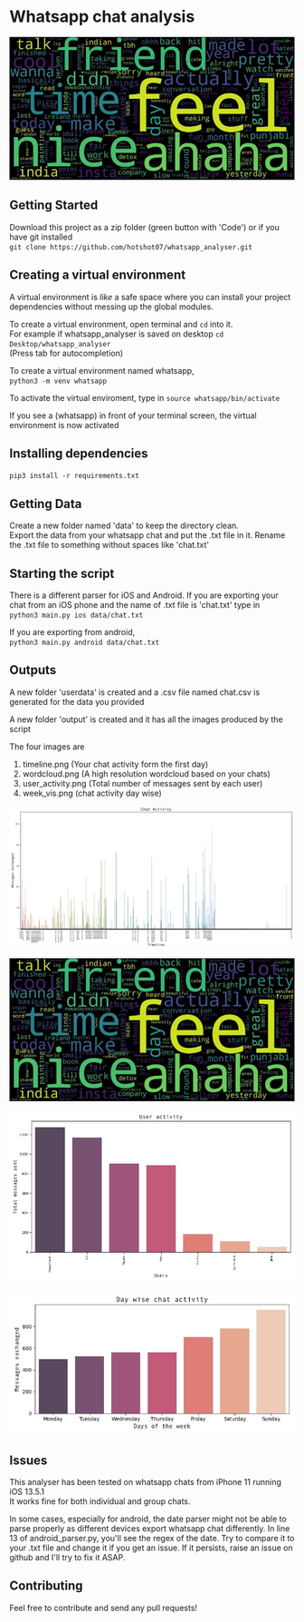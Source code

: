 # Whatsapp chat analysis

![wordcloud](img/wordcloud.jpg)

## Getting Started

Download this project as a zip folder (green button with 'Code') or if you have git installed\
`git clone https://github.com/hotshot07/whatsapp_analyser.git` 

## Creating a virtual environment

A virtual environment is *like* a safe space where you can install your project dependencies without messing up the global modules.

To create a virtual environment, open terminal and `cd` into it.   
For example if whatsapp_analyser is saved on desktop 
`cd Desktop/whatsapp_analyser`   
(Press tab for autocompletion)  


To create a virtual environment named whatsapp,     
`python3 -m venv whatsapp`  

To activate the virtual enviroment, type in
`source whatsapp/bin/activate`  

If you see a (whatsapp) in front of your terminal screen, the virtual environment is now activated

## Installing dependencies

`pip3 install -r requirements.txt`


## Getting Data   
Create a new folder named 'data' to keep the directory clean.  
Export the data from your whatsapp chat and put the .txt file in it. 
Rename the .txt file to something without spaces like 'chat.txt'

## Starting the script
There is a different parser for iOS and Android. If you are exporting your chat from an iOS phone and the name of .txt file is 'chat.txt' type in   
`python3 main.py ios data/chat.txt`

If you are exporting from android,  
`python3 main.py android data/chat.txt`

## Outputs
A new folder 'userdata' is created and a .csv file named chat.csv is generated for the data you provided   

A new folder 'output' is created and it has all the images produced by the script   

The four images are
1. timeline.png (Your chat activity form the first day)
2. wordcloud.png (A high resolution wordcloud based on your chats)
3. user_activity.png (Total number of messages sent by each user)
4. week_vis.png (chat activity day wise)

  
![timeline](img/timeline.jpg)   


![wordcloud](img/wordcloud.jpg)

 
![user_activity](img/user_activity.jpg)


![week_vis](img/week_vis.jpg)


## Issues  
 
This analyser has been tested on whatsapp chats from iPhone 11 running iOS 13.5.1   
It works fine for both individual and group chats.  

In some cases, especially for android, the date parser might not be able to parse properly as different devices export whatsapp chat differently. In line 13 of android_parser.py, you'll see the regex of the date. Try to compare it to your .txt file and change it if you get an issue. If it persists, raise an issue on github and I'll try to fix it ASAP. 


## Contributing

Feel free to contribute and send any pull requests!  







 











